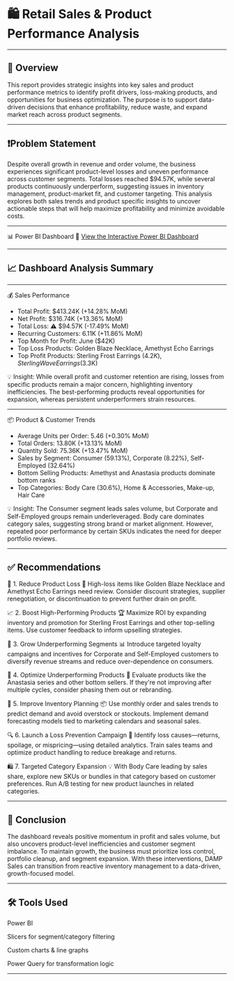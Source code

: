 # 🛍️ Retail Sales & Product Performance Analysis

---

## 📌 Overview
This report provides strategic insights into key sales and product performance metrics to identify profit drivers, loss-making products, and opportunities for business optimization. The purpose is to support data-driven decisions that enhance profitability, reduce waste, and expand market reach across product segments.

---

## ❗Problem Statement
Despite overall growth in revenue and order volume, the business experiences significant product-level losses and uneven performance across customer segments. Total losses reached $94.57K, while several products continuously underperform, suggesting issues in inventory management, product-market fit, and customer targeting. This analysis explores both sales trends and product specific insights to uncover actionable steps that will help maximize profitability and minimize avoidable costs.

---

📊 Power BI Dashboard
🔗 [View the Interactive Power BI Dashboard](https://app.powerbi.com/view?r=eyJrIjoiMjRmNTg1YTMtNTJhNC00MjA4LWE0OTgtNDcxYTVmNmQxNWUxIiwidCI6IjVkOWEzNTAwLWRkMjAtNDBhYi1iMTg3LTVhYmE3YTliZGVjNyJ9)


---

## 📈 Dashboard Analysis Summary

---

 💰 Sales Performance 
- Total Profit:	$413.24K (+14.28% MoM)
- Net Profit:	$316.74K (+13.36% MoM)
- Total Loss:	⚠️ $94.57K (-17.49% MoM)
- Recurring Customers:	6.11K (+11.86% MoM)
- Top Month for Profit:	June ($42K)
- Top Loss Products:	Golden Blaze Necklace, Amethyst Echo Earrings
- Top Profit Products: Sterling Frost Earrings ($4.2K), Sterling Wave Earrings ($3.3K)

💡 Insight: While overall profit and customer retention are rising, losses from specific products remain a major concern, highlighting inventory inefficiencies. The best-performing products reveal opportunities for expansion, whereas persistent underperformers strain resources.

---

📦 Product & Customer Trends

- Average Units per Order:	5.46 (+0.30% MoM)
- Total Orders:	13.80K (+13.13% MoM)
- Quantity Sold:	75.36K (+13.47% MoM)
- Sales by Segment:	Consumer (59.13%), Corporate (8.22%), Self-Employed (32.64%)
- Bottom Selling Products:	Amethyst and Anastasia products dominate bottom ranks
- Top Categories:	Body Care (30.6%), Home & Accessories, Make-up, Hair Care

💡 Insight: The Consumer segment leads sales volume, but Corporate and Self-Employed groups remain underleveraged. Body care dominates category sales, suggesting strong brand or market alignment. However, repeated poor performance by certain SKUs indicates the need for deeper portfolio reviews.

---

## ✅ Recommendations
💼 1. Reduce Product Loss
🧾 High-loss items like Golden Blaze Necklace and Amethyst Echo Earrings need review. Consider discount strategies, supplier renegotiation, or discontinuation to prevent further drain on profit.

📈 2. Boost High-Performing Products
🏆 Maximize ROI by expanding inventory and promotion for Sterling Frost Earrings and other top-selling items. Use customer feedback to inform upselling strategies.

👥 3. Grow Underperforming Segments
📊 Introduce targeted loyalty campaigns and incentives for Corporate and Self-Employed customers to diversify revenue streams and reduce over-dependence on consumers.

🧹 4. Optimize Underperforming Products
🧩 Evaluate products like the Anastasia series and other bottom sellers. If they're not improving after multiple cycles, consider phasing them out or rebranding.

🚚 5. Improve Inventory Planning
📦 Use monthly order and sales trends to predict demand and avoid overstock or stockouts. Implement demand forecasting models tied to marketing calendars and seasonal sales.

🔍 6. Launch a Loss Prevention Campaign
🧪 Identify loss causes—returns, spoilage, or mispricing—using detailed analytics. Train sales teams and optimize product handling to reduce breakage and returns.

🛍️ 7. Targeted Category Expansion
💡 With Body Care leading by sales share, explore new SKUs or bundles in that category based on customer preferences. Run A/B testing for new product launches in related categories.

---

## 📌 Conclusion
The dashboard reveals positive momentum in profit and sales volume, but also uncovers product-level inefficiencies and customer segment imbalance. To maintain growth, the business must prioritize loss control, portfolio cleanup, and segment expansion. With these interventions, DAMP Sales can transition from reactive inventory management to a data-driven, growth-focused model.

---

## 🛠️ Tools Used
Power BI

Slicers for segment/category filtering

Custom charts & line graphs

Power Query for transformation logic

---
